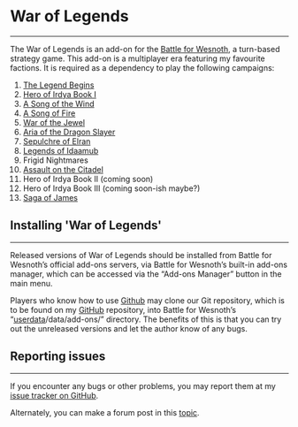 # War of Legends
--------------------------------------------------------------------------------
The War of Legends is an add-on for the [Battle for Wesnoth](https://www.wesnoth.org), a turn-based strategy game.
This add-on is a multiplayer era featuring my favourite factions.
It is required as a dependency to play the following campaigns:
1. [The Legend Begins](https://github.com/knyghtmare/The_Legend_Begins)
2. [Hero of Irdya Book I](https://forums.wesnoth.org/viewtopic.php?f=8&t=43290)
3. [A Song of the Wind](https://forums.wesnoth.org/viewtopic.php?p=662430#p662430)
4. [A Song of Fire](https://forums.wesnoth.org/viewtopic.php?f=8&t=38210)
5. [War of the Jewel](https://forums.wesnoth.org/viewtopic.php?f=8&t=39618)
6. [Aria of the Dragon Slayer](https://forums.wesnoth.org/viewtopic.php?f=8&t=40389)
7. [Sepulchre of Elran](https://forums.wesnoth.org/viewtopic.php?f=8&t=44860)
8. [Legends of Idaamub](https://forums.wesnoth.org/viewtopic.php?p=644433#p644433)
9. Frigid Nightmares
10. [Assault on the Citadel](https://github.com/knyghtmare/Assault_on_the_Citadel)
11. Hero of Irdya Book II (coming soon)
12. Hero of Irdya Book III (coming soon-ish maybe?)
13. [Saga of James](https://github.com/irdyansages/Saga_of_James)

## Installing '**War of Legends**'
--------------------------------------------------------------------------------
Released versions of War of Legends should be installed from Battle for Wesnoth’s
official add-ons servers, via Battle for Wesnoth’s built-in add-ons manager,
which can be accessed via the “Add-ons Manager” button in the main menu.

Players who know how to use [Github](https://github.com) may clone our Git repository, which is to
be found on my [GitHub](https://github.com/knyghtmare/War_of_Legends) repository, into Battle for Wesnoth’s
“[userdata](http://wiki.wesnoth.org/EditingWesnoth#Where_is_my_user_data_directory.3F)/data/add-ons/” directory.
The benefits of this is that you can try out the unreleased versions and let the author know of any bugs.

## Reporting issues
--------------------------------------------------------------------------------
If you encounter any bugs or other problems, you may report them at my [issue
tracker on GitHub](https://github.com/knyghtmare/War_of_Legends/issues).

Alternately, you can make a forum post in this [topic](https://forums.wesnoth.org/viewtopic.php?f=19&t=30087).
